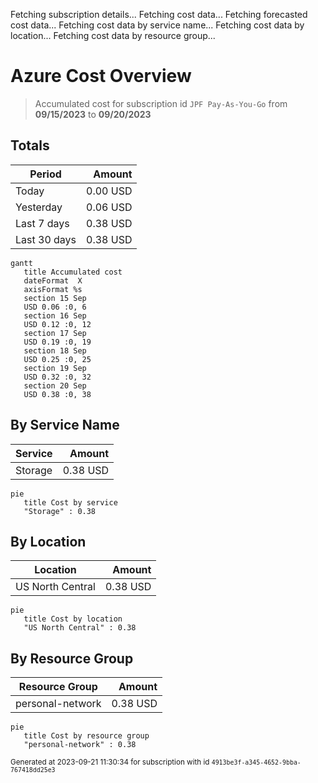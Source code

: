 Fetching subscription details...
Fetching cost data...
Fetching forecasted cost data...
Fetching cost data by service name...
Fetching cost data by location...
Fetching cost data by resource group...
# Azure Cost Overview

> Accumulated cost for subscription id `JPF Pay-As-You-Go` from **09/15/2023** to **09/20/2023**

## Totals

|Period|Amount|
|---|---:|
|Today|0.00 USD|
|Yesterday|0.06 USD|
|Last 7 days|0.38 USD|
|Last 30 days|0.38 USD|

```mermaid
gantt
   title Accumulated cost
   dateFormat  X
   axisFormat %s
   section 15 Sep
   USD 0.06 :0, 6
   section 16 Sep
   USD 0.12 :0, 12
   section 17 Sep
   USD 0.19 :0, 19
   section 18 Sep
   USD 0.25 :0, 25
   section 19 Sep
   USD 0.32 :0, 32
   section 20 Sep
   USD 0.38 :0, 38
```

## By Service Name

|Service|Amount|
|---|---:|
|Storage|0.38 USD|

```mermaid
pie
   title Cost by service
   "Storage" : 0.38
```

## By Location

|Location|Amount|
|---|---:|
|US North Central|0.38 USD|

```mermaid
pie
   title Cost by location
   "US North Central" : 0.38
```

## By Resource Group

|Resource Group|Amount|
|---|---:|
|personal-network|0.38 USD|

```mermaid
pie
   title Cost by resource group
   "personal-network" : 0.38
```

<sup>Generated at 2023-09-21 11:30:34 for subscription with id `4913be3f-a345-4652-9bba-767418dd25e3`</sup>
